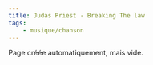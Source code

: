 ```yaml
---
title: Judas Priest - Breaking The law
tags:
    - musique/chanson
---
```


Page créée automatiquement, mais vide.
